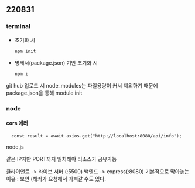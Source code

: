 ## 220831


### terminal

- 초기화 시

  ```
  npm init
  ```

- 명세서(package.json) 기반 초기화 시

  ```
  npm i
  ```
  
git hub 업로드 시 node_modules는 파일용량이 커서 제외하기 때문에 package.json을 통해 module init
  
  
### node
  
#### cors 에러
  
  ```
    const result = await axios.get("http://localhost:8080/api/info");
  ```
  node.js
  
같은 IP지만 PORT까지 일치해야 리소스가 공유가능

클라이언트 -> 라이브 서버 (:5500)
백엔드 -> express(:8080)
기본적으로 막아놓는 이유 : 보안 (해커가 요청해서 가져갈 수도 있다.
